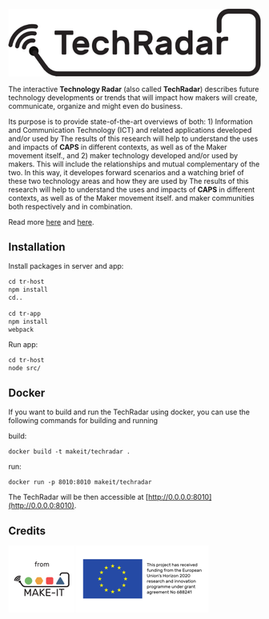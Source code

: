 ![](tr-app/img/techradar_logo_100.png)

The interactive <strong>Technology Radar</strong> (also called <strong>TechRadar</strong>) describes future technology developments or trends that will impact how makers will create, communicate, organize and might even do business.

Its purpose is to provide state-of-the-art overviews of both: 1) Information and Communication Technology (ICT) and related applications developed and/or used by The results of this research will help to understand the uses and impacts of <strong>CAPS</strong> in different contexts, as well as of the Maker movement itself., and 2) maker technology developed and/or used by makers. This will include the relationships and mutual complementary of the two. In this way, it developes forward scenarios and a watching brief of these two technology areas and how they are used by The results of this research will help to understand the uses and impacts of <strong>CAPS</strong> in different contexts, as well as of the Maker movement itself. and maker communities both respectively and in combination.

Read more [here](http://make-it.io/deliverables/d5-1-report-on-mapping-of-ict-and-maker-technology-and-its-use/) and [here](http://make-it.io/deliverables/d5-2-report-on-forward-scenarios-of-technology-developments-and-technology-use/).

## Installation

Install packages in server and app:

```
cd tr-host
npm install
cd..

cd tr-app
npm install
webpack
```

Run app:

```
cd tr-host
node src/
```

## Docker

If you want to build and run the TechRadar using docker, you can use the following commands for building and running

build:
```
docker build -t makeit/techradar .
```

run:
```
docker run -p 8010:8010 makeit/techradar
```

The TechRadar will be then accessible at [http://0.0.0.0:8010](http://0.0.0.0:8010).


## Credits

[![](tr-app/img/from_30.png)](https://ec.europa.eu/digital-agenda/en/news/22-new-caps-projects-horizon-2020)
